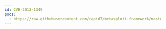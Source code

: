 ```yaml
---
id: CVE-2013-1349
pocs:
  - https://raw.githubusercontent.com/rapid7/metasploit-framework/master/modules/exploits/unix/webapp/opensis_modname_exec.rb
---
```

